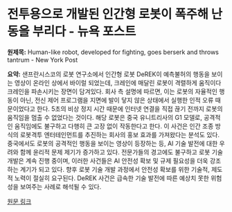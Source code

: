 # 전투용으로 개발된 인간형 로봇이 폭주해 난동을 부리다 - 뉴욕 포스트

**원제목:** Human-like robot, developed for fighting, goes berserk and throws tantrum - New York Post

**요약:** 샌프란시스코의 로봇 연구소에서 인간형 로봇 DeREK이 예측불허의 행동을 보이는 영상이 온라인 상에서 바이럴 되었는데,  크레인에 매달린 로봇이 격렬하게 움직이다 크레인을 파손시키는 장면이 담겨있다.  회사 측 설명에 따르면, 이는 로봇의 자율적인 행동이 아닌,  전신 제어 프로그램을 지면에 발이 닿지 않은 상태에서 실행한 인적 오류 때문이었다고 한다.  5초의 비상 정지 시간 때문에 인터넷 연결을 직접 끊기 전까지 로봇의 움직임을 멈출 수 없었다는 것이다.  해당 로봇은 중국 유니트리사의 G1 모델로,  공격적인 움직임에도 불구하고  다행히 큰 고장 없이 작동한다고 한다.  이 사건은  인간 조종 방식의 로봇격투 엔터테인먼트를 추진하는 회사의 홍보 효과를 가져왔다는 분석도 있다.  중국에서도 로봇의 공격적인 행동을 보이는 영상이 등장하는 등,  AI 기술 발전에 대한 우려와 함께 윤리적 문제 제기가 증가하고 있다.  전문가들의 경고에도 불구하고 로봇 기술 개발은 계속 진행 중이며,  이러한 사건들은  AI 안전성 확보 및  규제 필요성을 더욱 강조하는 계기가 되고 있다.  향후 로봇 기술 개발 과정에서 안전성 확보를 위한 기술적, 제도적 노력이 절실히 요구된다.  DeREK 사건은  급속한 기술 발전에 따른 예상치 못한 위험성을 보여주는 사례로 해석될 수 있다.

[원문 링크](https://nypost.com/2025/07/24/tech/human-like-robot-goes-berserk-and-throws-tantrum-at-san-francisco-robotics-lab/)
